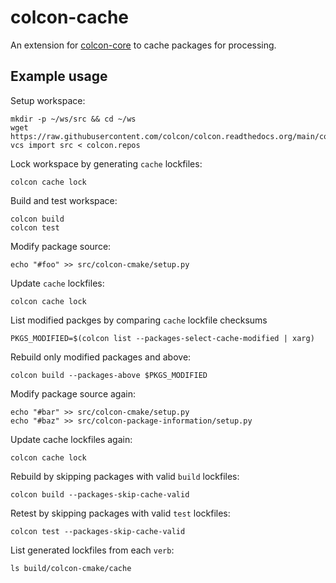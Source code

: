 # colcon-cache

An extension for [colcon-core](https://github.com/colcon/colcon-core) to cache packages for processing.

## Example usage

Setup workspace:
```
mkdir -p ~/ws/src && cd ~/ws
wget https://raw.githubusercontent.com/colcon/colcon.readthedocs.org/main/colcon.repos
vcs import src < colcon.repos
```

Lock workspace by generating `cache` lockfiles:
```
colcon cache lock
```

Build and test workspace:
```
colcon build
colcon test
```

Modify package source:
```
echo "#foo" >> src/colcon-cmake/setup.py
```

Update `cache` lockfiles:
```
colcon cache lock
```

List modified packges by comparing `cache` lockfile checksums
```
PKGS_MODIFIED=$(colcon list --packages-select-cache-modified | xarg)
```

Rebuild only modified packages and above:
```
colcon build --packages-above $PKGS_MODIFIED
```

Modify package source again:
```
echo "#bar" >> src/colcon-cmake/setup.py
echo "#baz" >> src/colcon-package-information/setup.py
```

Update cache lockfiles again:
```
colcon cache lock
```

Rebuild by skipping packages with valid `build` lockfiles:
```
colcon build --packages-skip-cache-valid
```

Retest by skipping packages with valid `test` lockfiles:
```
colcon test --packages-skip-cache-valid
```

List generated lockfiles from each `verb`:
```
ls build/colcon-cmake/cache
```